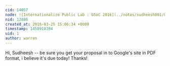 ```yaml
---
cid: 14057
node: ![Internationalize Public Lab : GSoC 2016](../notes/sudheesh001/03-25-2016/internationalize-public-lab-gsoc-2016)
nid: 12886
created_at: 2016-03-25 15:06:34 +0000
timestamp: 1458918394
uid: 1
author: warren
---
```


Hi, Sudheesh -- be sure you get your proposal in to Google's site in PDF format, i believe it's due today! Thanks!